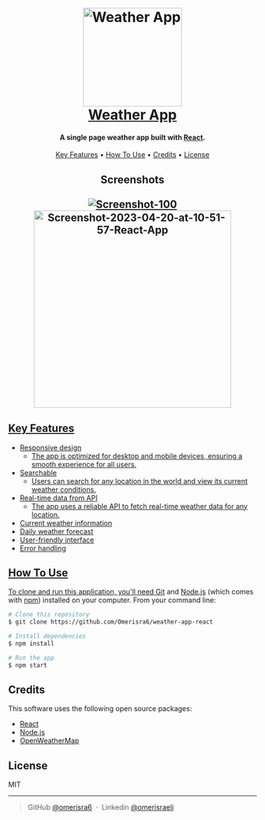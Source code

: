 
<h1 align="center">
  <br>
  <a href="https://omerisra6-weather-app.netlify.app/"><img src="https://cdn-icons-png.flaticon.com/512/831/831268.png" alt="Weather App" width="200"></a>
  <br>
  <a href="https://omerisra6-weather-app.netlify.app/">Weather App</a>
  <br>
</h1>

<h4 align="center">A single page weather app built with <a href="https://react.dev/" target="_blank">React</a>.</h4>
<p align="center"></p>
<p align="center">
  <a href="#key-features">Key Features</a> •
  <a href="#how-to-use">How To Use</a> •
  <a href="#credits">Credits</a> •
  <a href="#license">License</a>
</p>
<h2 align="center">
  Screenshots
  <br>
  <br>
  <a href="https://omerisra6-weather-app.netlify.app/"><img src="https://i.ibb.co/0M6f00J/Screenshot-100.png" alt="Screenshot-100" border="0" /></a>
  <br>
  <a href="https://omerisra6-weather-app.netlify.app/"><img src="https://i.ibb.co/0X8tDL1/Screenshot-2023-04-20-at-10-51-57-React-App.png" alt="Screenshot-2023-04-20-at-10-51-57-React-App" border="0" height="400">
</h2>


## Key Features

* Responsive design 
  - The app is optimized for desktop and mobile devices, ensuring a smooth experience for all users.
* Searchable
  - Users can search for any location in the world and view its current weather conditions.
* Real-time data from API
  - The app uses a reliable API to fetch real-time weather data for any location.
* Current weather information
* Daily weather forecast
* User-friendly interface
* Error handling

## How To Use

To clone and run this application, you'll need [Git](https://git-scm.com) and [Node.js](https://nodejs.org/en/download/) (which comes with [npm](http://npmjs.com)) installed on your computer. From your command line:

```bash
# Clone this repository
$ git clone https://github.com/Omerisra6/weather-app-react

# Install dependencies
$ npm install

# Run the app
$ npm start
```

## Credits

This software uses the following open source packages:

- [React](https://react.dev/)
- [Node.js](https://nodejs.org/)
- [OpenWeatherMap](https://openweathermap.org/)


## License

MIT

---

> GitHub [@omerisra6](https://github.com/Omerisra6) &nbsp;&middot;&nbsp;
> Linkedin [@omerisraeli](https://www.linkedin.com/in/omer-israeli6/)


